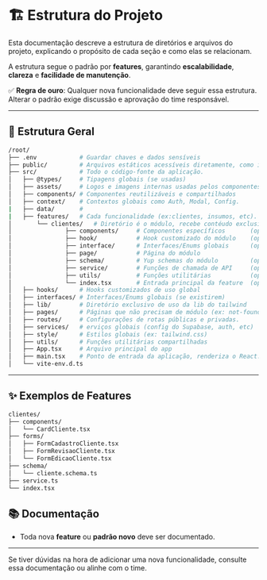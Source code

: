 # 🏗️ Estrutura do Projeto

Esta documentação descreve a estrutura de diretórios e arquivos do projeto, explicando o propósito de cada seção e como elas se relacionam.

A estrutura segue o padrão por **features**, garantindo **escalabilidade**, **clareza** e **facilidade de manutenção**.


✅ **Regra de ouro**: Qualquer nova funcionalidade deve seguir essa estrutura. Alterar o padrão exige discussão e aprovação do time responsável.

---

## 📁 Estrutura Geral

```bash
/root/
├── .env            # Guardar chaves e dados sensíveis   
├── public/         # Arquivos estáticos acessíveis diretamente, como imgs, ícones e bg
├── src/            # Todo o código-fonte da aplicação.
│   ├── @types/     # Tipagens globais (se usadas) 
│   ├── assets/     # Logos e imagens internas usadas pelos componentes.
│   ├── components/ # Componentes reutilizáveis e compartilhados
│   ├── context/    # Contextos globais como Auth, Modal, Config.
|   ├── data/       #  
|   ├── features/   # Cada funcionalidade (ex:clientes, insumos, etc). 
│       └── clientes/   # Diretório é o módulo, recebe contéudo exclusivo dele.
│               ├── components/     # Componentes específicos       (opcional) 
│               ├── hook/           # Hook customizado do módulo    (opcional) 
│               ├── interface/      # Interfaces/Enums globais      (opcional)
│               ├── page/           # Página do módulo      
│               ├── schema/         # Yup schemas do módulo         (opcional) 
│               ├── service/        # Funções de chamada de API     (opcional) 
│               ├── utils/          # Funções utilitárias           (opcional) 
│               └── index.tsx       # Entrada principal da feature  (opcional) 
│   ├── hooks/      # Hooks customizados de uso global
│   ├── interfaces/ # Interfaces/Enums globais (se existirem) 
│   ├── lib/        # Diretório exclusivo de uso da lib do tailwind
│   ├── pages/      # Páginas que não precisam de módulo (ex: not-found)
│   ├── routes/     # Configurações de rotas públicas e privadas.
│   ├── services/   # erviços globais (config do Supabase, auth, etc) 
│   ├── style/      # Estilos globais (ex: tailwind.css) 
│   ├── utils/      # Funções utilitárias compartilhadas 
│   ├── App.tsx     # Arquivo principal do app 
│   ├── main.tsx    # Ponto de entrada da aplicação, renderiza o React.
│   └── vite-env.d.ts
```

---

## ✨ Exemplos de Features

```bash
clientes/
├── components/
│   └── CardCliente.tsx
├── forms/
│   ├── FormCadastroCliente.tsx
│   ├── FormRevisaoCliente.tsx
│   └── FormEdicaoCliente.tsx
├── schema/
│   └── cliente.schema.ts
├── service.ts
└── index.tsx
```


## 📚 Documentação

- Toda nova **feature** ou **padrão novo** deve ser documentado.

---

Se tiver dúvidas na hora de adicionar uma nova funcionalidade, consulte essa documentação ou alinhe com o time.